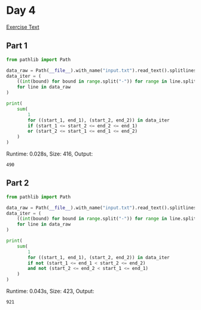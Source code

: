 # Day 4

[Exercise Text](https://adventofcode.com/2022/day/4)

## Part 1
```python
from pathlib import Path

data_raw = Path(__file__).with_name("input.txt").read_text().splitlines()
data_iter = (
    ((int(bound) for bound in range.split("-")) for range in line.split(","))
    for line in data_raw
)

print(
    sum(
        1
        for ((start_1, end_1), (start_2, end_2)) in data_iter
        if (start_1 <= start_2 <= end_2 <= end_1)
        or (start_2 <= start_1 <= end_1 <= end_2)
    )
)

```
Runtime: 0.028s, Size: 416, Output:
```
490
```
## Part 2
```python
from pathlib import Path

data_raw = Path(__file__).with_name("input.txt").read_text().splitlines()
data_iter = (
    ((int(bound) for bound in range.split("-")) for range in line.split(","))
    for line in data_raw
)

print(
    sum(
        1
        for ((start_1, end_1), (start_2, end_2)) in data_iter
        if not (start_1 <= end_1 < start_2 <= end_2)
        and not (start_2 <= end_2 < start_1 <= end_1)
    )
)

```
Runtime: 0.043s, Size: 423, Output:
```
921
```